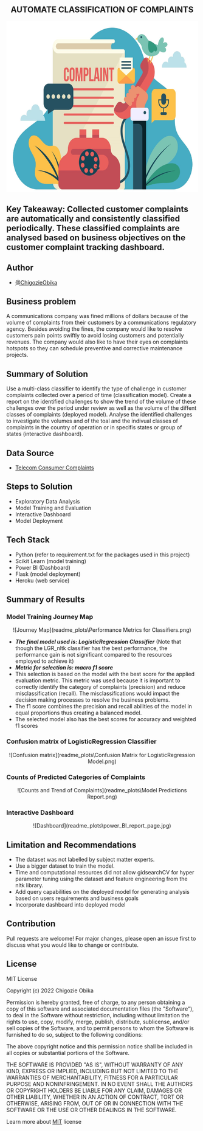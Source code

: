 <p align="center" style="margin-bottom: 0px !important;">
  <h2 align="center" style="margin-top: 0px;">AUTOMATE CLASSIFICATION OF COMPLAINTS</h2>
</p>
<p align = "center">
<img src="banner.jpg" alt="alt text" title="Customer Complaints Tracking" height="450"/>
</p>
  
## Key Takeaway: Collected customer complaints are automatically and consistently classified periodically. These classified complaints are analysed based on business objectives on the customer complaint tracking dashboard.

## Author
- [@ChigozieObika](https://www.github.com/ChigozieObika)

## Business problem
A communications company was fined millions of dollars because of the volume of complaints from their customers by a communications regulatory agency. Besides avoiding the fines, the company would like to resolve customers pain points swiftly to avoid losing customers and potentially revenues. The company would also like to have their eyes on complaints hotspots so they can schedule preventive and corrective maintenance projects.

## Summary of Solution
Use a multi-class classifier to identify the type of challenge in customer complaints collected over a period of time (classification model). Create a report on the identified challenges to show the trend of the volume of these challenges over the period under review as well as the volume of the diffent classes of complaints (deployed model). Analyse the identified challenges to investigate the volumes and of the toal and the indivual classes of complaints in the country of operation or in specifis states or group of states (interactive dashboard).

## Data Source
- [Telecom Consumer Complaints](https://www.kaggle.com/datasets/aditya6196/telecom-consumer-complaints)

## Steps to Solution
- Exploratory Data Analysis
- Model Training and Evaluation
- Interactive Dashboard
- Model Deployment

## Tech Stack
- Python (refer to requirement.txt for the packages used in this project)
- Scikit Learn (model training)
- Power BI (Dashboard)
- Flask (model deployment)
- Heroku (web service)

## Summary of Results

### Model Training Journey Map
<p align="center" style="margin-bottom: 0px !important;">
  ![Journey Map](readme_plots\Performance Metrics for Classifiers.png)
</p>

- ***The final model used is: LogisticRegression Classifier***
(Note that though the LGR_nltk classifier has the best performance, the performance gain is not significant compared to the resources employed to achieve it)
- ***Metric for selection is: macro f1 score*** 
- This selection is based on the model with the best score for the applied evaluation metric. This metric was used because it is important to correctly identify the category of complaints (precision) and reduce misclassification (recall). The misclassifications would impact the decision making processes to resolve the business problems.
- The f1 score combines the precision and recall abilities of the model in equal proportions thus creating a balanced model.
- The selected model also has the best scores for accuracy and weighted f1 scores

### Confusion matrix of LogisticRegression Classifier
<p align="center" style="margin-bottom: 0px !important;">
  ![Confusion matrix](readme_plots\Confusion Matrix for LogisticRegression Model.png)
</p>

### Counts of Predicted Categories of Complaints
<p align="center" style="margin-bottom: 0px !important;">
  ![Counts and Trend of Complaints](readme_plots\Model Predictions Report.png)
</p>

### Interactive Dashboard
<p align="center" style="margin-bottom: 0px !important;">
  ![Dashboard](readme_plots\power_BI_report_page.jpg)
</p>

## Limitation and Recommendations

- The dataset was not labelled by subject matter experts.
- Use a bigger dataset to train the model. 
- Time and computational resources did not allow gidsearchCV for hyper parameter tuning using the dataset and feature engineering from the nltk library.
- Add query capabilities on the deployed model for generating analysis based on users requirements and business goals
- Incorporate dashboard into deployed model

## Contribution

Pull requests are welcome! For major changes, please open an issue first to discuss what you would like to change or contribute.

## License

MIT License

Copyright (c) 2022 Chigozie Obika

Permission is hereby granted, free of charge, to any person obtaining a copy
of this software and associated documentation files (the "Software"), to deal
in the Software without restriction, including without limitation the rights
to use, copy, modify, merge, publish, distribute, sublicense, and/or sell
copies of the Software, and to permit persons to whom the Software is
furnished to do so, subject to the following conditions:

The above copyright notice and this permission notice shall be included in all
copies or substantial portions of the Software.

THE SOFTWARE IS PROVIDED "AS IS", WITHOUT WARRANTY OF ANY KIND, EXPRESS OR
IMPLIED, INCLUDING BUT NOT LIMITED TO THE WARRANTIES OF MERCHANTABILITY,
FITNESS FOR A PARTICULAR PURPOSE AND NONINFRINGEMENT. IN NO EVENT SHALL THE
AUTHORS OR COPYRIGHT HOLDERS BE LIABLE FOR ANY CLAIM, DAMAGES OR OTHER
LIABILITY, WHETHER IN AN ACTION OF CONTRACT, TORT OR OTHERWISE, ARISING FROM,
OUT OF OR IN CONNECTION WITH THE SOFTWARE OR THE USE OR OTHER DEALINGS IN THE
SOFTWARE.

Learn more about [MIT](https://choosealicense.com/licenses/mit/) license
